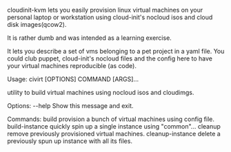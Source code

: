 cloudinit-kvm lets you easily provision linux virtual machines on your 
personal laptop or workstation using cloud-init's nocloud isos and 
cloud disk images(qcow2).

It is rather dumb and was intended as a learning exercise.

It lets you describe a set of vms belonging to a pet project in a yaml
file. You could club puppet, cloud-init's nocloud files and the config
here to have your virtual machines reproducible (as code).


Usage: civirt [OPTIONS] COMMAND [ARGS]...

  utility to build virtual machines using nocloud isos and cloudimgs.

Options:
  --help  Show this message and exit.

Commands:
  build             provision a bunch of virtual machines using config file.
  build-instance    quickly spin up a single instance using "common"...
  cleanup           remove previously provisioned virtual machines.
  cleanup-instance  delete a previously spun up instance with all its files.
 
